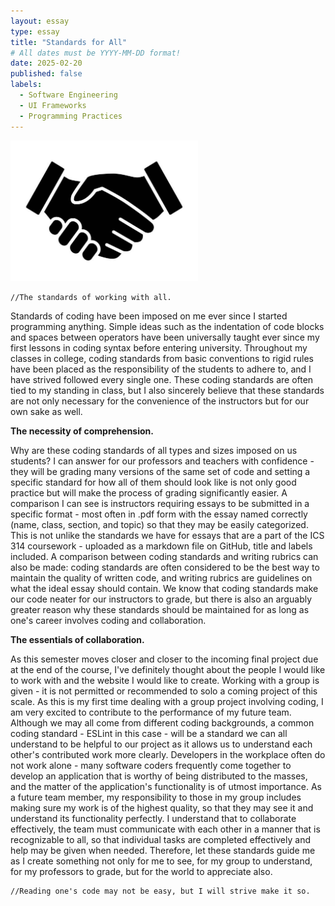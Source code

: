 ```yaml
---
layout: essay
type: essay
title: "Standards for All"
# All dates must be YYYY-MM-DD format!
date: 2025-02-20
published: false
labels:
  - Software Engineering
  - UI Frameworks
  - Programming Practices
---
```


<img width="300px" class="rounded float-start pe-4" src="../img/handshake.jpg">

```
//The standards of working with all.
```

Standards of coding have been imposed on me ever since I started programming anything. Simple ideas such as the indentation of code blocks and spaces between operators have been universally taught ever since my first lessons in coding syntax before entering university. Throughout my classes in college, coding standards from basic conventions to rigid rules have been placed as the responsibility of the students to adhere to, and I have strived followed every single one. These coding standards are often tied to my standing in class, but I also sincerely believe that these standards are not only necessary for the convenience of the instructors but for our own sake as well.

**The necessity of comprehension.**

Why are these coding standards of all types and sizes imposed on us students? I can answer for our professors and teachers with confidence - they will be grading many versions of the same set of code and setting a specific standard for how all of them should look like is not only good practice but will make the process of grading significantly easier. A comparison I can see is instructors requiring essays to be submitted in a specific format - most often in .pdf form with the essay named correctly (name, class, section, and topic) so that they may be easily categorized. This is not unlike the standards we have for essays that are a part of the ICS 314 coursework - uploaded as a markdown file on GitHub, title and labels included. A comparison between coding standards and writing rubrics can also be made: coding standards are often considered to be the best way to maintain the quality of written code, and writing rubrics are guidelines on what the ideal essay should contain. We know that coding standards make our code neater for our instructors to grade, but there is also an arguably greater reason why these standards should be maintained for as long as one's career involves coding and collaboration. 

**The essentials of collaboration.**

As this semester moves closer and closer to the incoming final project due at the end of the course, I've definitely thought about the people I would like to work with and the website I would like to create. Working with a group is given - it is not permitted or recommended to solo a coming project of this scale. As this is my first time dealing with a group project involving coding, I am very excited to contribute to the performance of my future team. Although we may all come from different coding backgrounds, a common coding standard - ESLint in this case - will be a standard we can all understand to be helpful to our project as it allows us to understand each other's contributed work more clearly. Developers in the workplace often do not work alone - many software coders frequently come together to develop an application that is worthy of being distributed to the masses, and the matter of the application's functionality is of utmost importance. As a future team member, my responsibility to those in my group includes making sure my work is of the highest quality, so that they may see it and understand its functionality perfectly. I understand that to collaborate effectively, the team must communicate with each other in a manner that is recognizable to all, so that individual tasks are completed effectively and help may be given when needed. Therefore, let these standards guide me as I create something not only for me to see, for my group to understand, for my professors to grade, but for the world to appreciate also. 

```
//Reading one's code may not be easy, but I will strive make it so.
```
